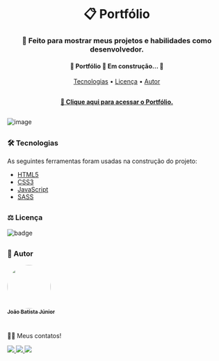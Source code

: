 
<h1 align="center"> 📋 Portfólio </h1>
<h3 align="center"> 🚀 Feito para mostrar meus projetos e habilidades como desenvolvedor.</h3>

<h4 align="center"> 
	🚧  Portfólio 🚀 Em construção...  🚧
</h4>

<p align="center">
 <a href="#tecnologias">Tecnologias</a> • 
 <a href="#licenc-a">Licença</a> • 
 <a href="#autor">Autor</a>
</p>

##

<a href="https://juniorsantos.vercel.app" target="_blank"> <h4 align="center"> 🔗 Clique aqui para acessar o Portfólio.</h4></a>

##

![image](https://github.com/JoaoBatistaJr/Portifolio/assets/21210172/857c8cb2-ffef-48de-83aa-5e05f9691532)



##

<h3 id="tecnologias">🛠 Tecnologias</h3>
<p>As seguintes ferramentas foram usadas na construção do projeto:</p>

- [HTML5](https://www.w3schools.com/html/)
- [CSS3](https://www.w3schools.com/css/)
- [JavaScript](https://developer.mozilla.org/pt-BR/docs/Web/JavaScript)
- [SASS](https://sass-lang.com/documentation)

##

<h3 id="licenc-a">⚖️ Licença</h3>

![badge](https://img.shields.io/github/license/joaobatistajr/Portifolio?color=f&logo=MIT&logoColor=blue&style=for-the-badge)

##

<h3 id="autor">📝 Autor</h3>


<a href="https://github.com/JoaoBatistaJr">
 <img style="border-radius: 50%;" src="https://avatars3.githubusercontent.com/joaobatistajr" width="100px;" alt=""/>
 <br />
 <sub><b>João Batista Júnior</b></sub></a>
 
#

👋🏻 Meus contatos!

<div aling="left">
  <a href="https://www.instagram.com/joaob.dev/" alt="Instagram" target="_blank">
    <img src="https://img.shields.io/badge/-Instagram-ff3a5e?style=for-the-badge&logo=Instagram&logoColor=white"/>
  </a>
  <a href = "mailto:joaob.dev@gmail.com" alt="Email" target="_blank">
  <img src="https://img.shields.io/badge/-Gmail-%23333?style=for-the-badge&logo=gmail&logoColor=white">
 </a>
  <a href="https://www.linkedin.com/in/jbjunior03/" target="_blank">
  <img src="https://img.shields.io/badge/-LinkedIn-%230077B5?style=for-the-badge&logo=linkedin&logoColor=white">
 </a> 
</div>

##
	



